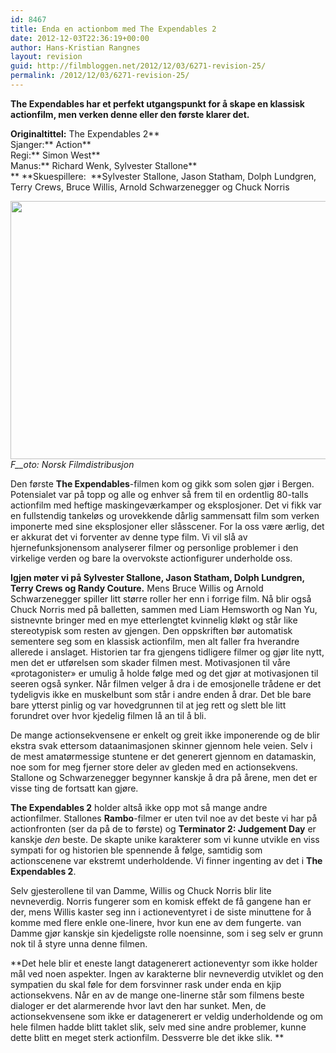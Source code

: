 ```yaml
---
id: 8467
title: Enda en actionbom med The Expendables 2
date: 2012-12-03T22:36:19+00:00
author: Hans-Kristian Rangnes
layout: revision
guid: http://filmbloggen.net/2012/12/03/6271-revision-25/
permalink: /2012/12/03/6271-revision-25/
---
```

**The Expendables har et perfekt utgangspunkt for å skape en klassisk actionfilm, men verken denne eller den første klarer det. <!--more-->**

**Originaltittel:** The Expendables 2**  
Sjanger:** Action**  
Regi:** Simon West**  
Manus:** Richard Wenk, Sylvester Stallone**  
** **Skuespillere:  **Sylvester Stallone, Jason Statham, Dolph Lundgren, Terry Crews, Bruce Willis, Arnold Schwarzenegger og Chuck Norris

<a href="http://filmbloggen.net/2012/08/17/enda-en-actionbom-med-the-expendables-2/expendables-2/" rel="attachment wp-att-6281"><img class="alignnone size-large wp-image-6281" src="http://filmbloggen.net/wp-content/uploads//2012/08/11-003-620x413.jpg" alt="" width="620" height="413" /><br /> </a>_F__oto: Norsk Filmdistribusjon_

Den første **The Expendables**-filmen kom og gikk som solen gjør i Bergen. Potensialet var på topp og alle og enhver så frem til en ordentlig 80-talls actionfilm med heftige maskingeværkamper og eksplosjoner. Det vi fikk var en fullstendig tankeløs og urovekkende dårlig sammensatt film som verken imponerte med sine eksplosjoner eller slåsscener. For la oss være ærlig, det er akkurat det vi forventer av denne type film. Vi vil slå av hjernefunksjonensom analyserer filmer og personlige problemer i den virkelige verden og bare la overvokste actionfigurer underholde oss.

**Igjen møter vi på Sylvester Stallone, Jason Statham, Dolph Lundgren, Terry Crews og Randy Couture.** Mens Bruce Willis og Arnold Schwarzenegger spiller litt større roller her enn i forrige film. Nå blir også Chuck Norris med på balletten, sammen med Liam Hemsworth og Nan Yu, sistnevnte bringer med en mye etterlengtet kvinnelig kløkt og står like stereotypisk som resten av gjengen. Den oppskriften bør automatisk sementere seg som en klassisk actionfilm, men alt faller fra hverandre allerede i anslaget. Historien tar fra gjengens tidligere filmer og gjør lite nytt, men det er utførelsen som skader filmen mest. Motivasjonen til våre &laquo;protagonister&raquo; er umulig å holde følge med og det gjør at motivasjonen til seeren også synker. Når filmen velger å dra i de emosjonelle trådene er det tydeligvis ikke en muskelbunt som står i andre enden å drar. Det ble bare bare ytterst pinlig og var hovedgrunnen til at jeg rett og slett ble litt forundret over hvor kjedelig filmen lå an til å bli.

De mange actionsekvensene er enkelt og greit ikke imponerende og de blir ekstra svak ettersom dataanimasjonen skinner gjennom hele veien. Selv i de mest amatørmessige stuntene er det generert gjennom en datamaskin, noe som for meg fjerner store deler av gleden med en actionsekvens. Stallone og Schwarzenegger begynner kanskje å dra på årene, men det er visse ting de fortsatt kan gjøre.

**The Expendables 2** holder altså ikke opp mot så mange andre actionfilmer. Stallones **Rambo**-filmer er uten tvil noe av det beste vi har på actionfronten (ser da på de to første) og **Terminator 2: Judgement Day** er kanskje _den_ beste. De skapte unike karakterer som vi kunne utvikle en viss sympati for og historien ble spennende å følge, samtidig som actionscenene var ekstremt underholdende. Vi finner ingenting av det i **The Expendables 2**.

Selv gjesterollene til van Damme, Willis og Chuck Norris blir lite nevneverdig. Norris fungerer som en komisk effekt de få gangene han er der, mens Willis kaster seg inn i actioneventyret i de siste minuttene for å komme med flere enkle one-linere, hvor kun ene av dem fungerte. van Damme gjør kanskje sin kjedeligste rolle noensinne, som i seg selv er grunn nok til å styre unna denne filmen.

**Det hele blir et eneste langt datagenerert actioneventyr som ikke holder mål ved noen aspekter. Ingen av karakterne blir nevneverdig utviklet og den sympatien du skal føle for dem forsvinner rask under enda en kjip actionsekvens. Når en av de mange one-linerne står som filmens beste dialoger er det alarmerende hvor lavt den har sunket. Men, de actionsekvensene som ikke er datagenerert er veldig underholdende og om hele filmen hadde blitt taklet slik, selv med sine andre problemer, kunne dette blitt en meget sterk actionfilm. Dessverre ble det ikke slik. **

<div class="video-shortcode">
</div>

&nbsp;

&nbsp;